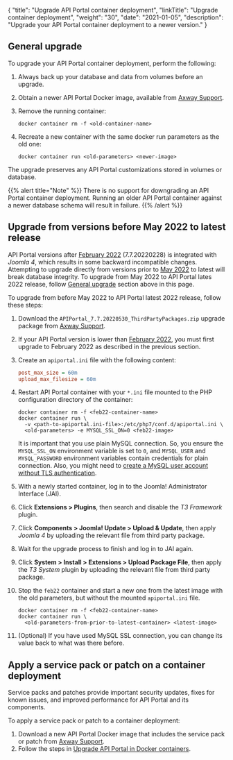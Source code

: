 {
"title": "Upgrade API Portal container deployment",
  "linkTitle": "Upgrade container deployment",
  "weight": "30",
  "date": "2021-01-05",
  "description": "Upgrade your API Portal container deployment to a newer version."
}

## General upgrade

To upgrade your API Portal container deployment, perform the following:

1. Always back up your database and data from volumes before an upgrade.
2. Obtain a newer API Portal Docker image, available from [Axway Support](https://support.axway.com/en/search/index/type/Downloads/q/API%20Portal%20/ipp/10/product/545/version/3036/subtype/89).
3. Remove the running container:

    ```
    docker container rm -f <old-container-name>
    ```

4. Recreate a new container with the same docker run parameters as the old one:

    ```
    docker container run <old-parameters> <newer-image>
    ```

The upgrade preserves any API Portal customizations stored in volumes or database.

{{% alert title="Note" %}}
There is no support for downgrading an API Portal container deployment. Running an older API Portal container against a newer database schema will result in failure.
{{% /alert %}}

## Upgrade from versions before May 2022 to latest release

API Portal versions after [February 2022](/docs/apim_relnotes/20220228_apip_relnotes/) (7.7.20220228) is integrated with *Joomla 4*, which results in some backward incompatible changes. Attempting to upgrade directly from versions prior to [May 2022](/docs/apim_relnotes/20220530_apip_relnotes/) to latest will break database integrity. To upgrade from May 2022 to API Portal lates 2022 release, follow [General upgrade](#general-upgrade) section above in this page.

To upgrade from before May 2022 to API Portal latest 2022 release, follow these steps:

1. Download the `APIPortal_7.7.20220530_ThirdPartyPackages.zip` upgrade package from [Axway Support](https://support.axway.com).
2. If your API Portal version is lower than [February 2022](/docs/apim_relnotes/20220228_apip_relnotes/), you must first upgrade to February 2022 as described in the previous section.
3. Create an `apiportal.ini` file with the following content:

    ```ini
    post_max_size = 60m
    upload_max_filesize = 60m
    ```

4. Restart API Portal container with your `*.ini` file mounted to the PHP configuration directory of the container:

    ```shell
    docker container rm -f <feb22-container-name>
    docker container run \
      -v <path-to-apiportal.ini-file>:/etc/php7/conf.d/apiportal.ini \
      <old-parameters> -e MYSQL_SSL_ON=0 <feb22-image>
    ```

    It is important that you use plain MySQL connection. So, you ensure the `MYSQL_SSL_ON` environment variable is set to `0`, and `MYSQL_USER` and `MYSQL_PASSWORD` environment variables contain credentials for plain connection. Also, you might need to [create a MySQL user account without TLS authentication](/docs/apim_installation/apiportal_install/install_software_configure_database/#configure-a-user-account-without-authentication).
5. With a newly started container, log in to the Joomla! Administrator Interface (JAI).
6. Click **Extensions > Plugins**, then search and disable the *T3 Framework* plugin.
7. Click **Components > Joomla! Update > Upload & Update**, then apply *Joomla 4* by uploading the relevant file from third party package.
8. Wait for the upgrade process to finish and log in to JAI again.
9. Click **System > Install > Extensions > Upload Package File**, then apply the *T3 System* plugin by uploading the relevant file from third party package.
10. Stop the `feb22` container and start a new one from the latest image with the old parameters, but without the mounted `apiportal.ini` file.

    ```shell
    docker container rm -f <feb22-container-name>
    docker container run \
      <old-parameters-from-prior-to-latest-container> <latest-image>
    ```
11. (Optional) If you have used MySQL SSL connection, you can change its value back to what was there before.

## Apply a service pack or patch on a container deployment

Service packs and patches provide important security updates, fixes for known issues, and improved performance for API Portal and its components.

To apply a service pack or patch to a container deployment:

1. Download a new API Portal Docker image that includes the service pack or patch from [Axway Support](https://support.axway.com/).
2. Follow the steps in [Upgrade API Portal in Docker containers](/docs/apim_installation/apiportal_docker/upgrade_docker/).
